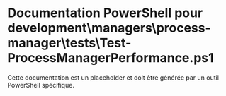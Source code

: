 # Documentation PowerShell pour development\managers\process-manager\tests\Test-ProcessManagerPerformance.ps1

Cette documentation est un placeholder et doit être générée par un outil PowerShell spécifique.
